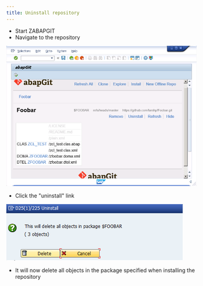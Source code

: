 ```yaml
---
title: Uninstall repository
---
```


* Start ZABAPGIT
* Navigate to the repository

![](img/uninstall1.png)

* Click the "uninstall" link

![](img/uninstall2.png)

* It will now delete all objects in the package specified when installing the repository